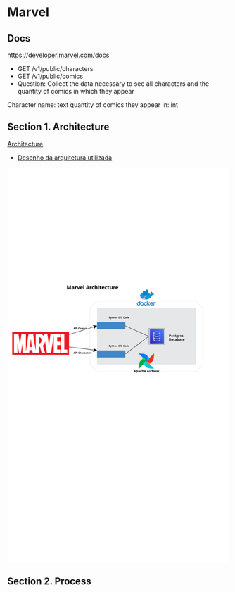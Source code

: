 # Marvel


## Docs
https://developer.marvel.com/docs
- GET /v1/public/characters
- GET /v1/public/comics
- Question: Collect the data necessary to see all characters and the quantity of comics in which they
appear

Character name: text 
quantity of comics they appear in: int

## Section 1. Architecture
[Architecture](image/Arch.png)
* [Desenho da arquitetura utilizada](https://raw.githubusercontent.com/lopesdiego12/Marvel/main/image/Arch.png)

![image](https://raw.githubusercontent.com/lopesdiego12/Marvel/main/image/Arch.png)


## Section 2. Process
